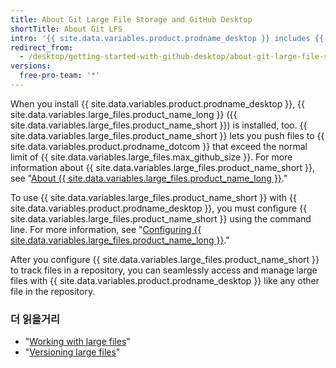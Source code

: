 ```yaml
---
title: About Git Large File Storage and GitHub Desktop
shortTitle: About Git LFS
intro: '{{ site.data.variables.product.prodname_desktop }} includes {{ site.data.variables.large_files.product_name_long }} for managing large files.'
redirect_from:
  - /desktop/getting-started-with-github-desktop/about-git-large-file-storage-and-github-desktop
versions:
  free-pro-team: '*'
---
```


When you install {{ site.data.variables.product.prodname_desktop }}, {{ site.data.variables.large_files.product_name_long }} ({{ site.data.variables.large_files.product_name_short }}) is installed, too. {{ site.data.variables.large_files.product_name_short }} lets you push files to {{ site.data.variables.product.prodname_dotcom }} that exceed the normal limit of {{ site.data.variables.large_files.max_github_size }}. For more information about {{ site.data.variables.large_files.product_name_short }}, see "[About {{ site.data.variables.large_files.product_name_long }}](/github/managing-large-files/about-git-large-file-storage)."

To use {{ site.data.variables.large_files.product_name_short }} with {{ site.data.variables.product.prodname_desktop }}, you must configure {{ site.data.variables.large_files.product_name_short }} using the command line. For more information, see "[Configuring {{ site.data.variables.large_files.product_name_long }}](/github/managing-large-files/configuring-git-large-file-storage)."

After you configure {{ site.data.variables.large_files.product_name_short }} to track files in a repository, you can seamlessly access and manage large files with {{ site.data.variables.product.prodname_desktop }} like any other file in the repository.

### 더 읽을거리
- "[Working with large files](/github/managing-large-files/working-with-large-files)"
- "[Versioning large files](/github/managing-large-files/versioning-large-files)"
